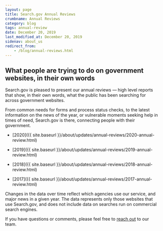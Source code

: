 ```yaml
---
layout: page
title: Search.gov Annual Reviews
crumbname: Annual Reviews
category: blog
tags: annual-review
date: December 20, 2019
last_modified_at: December 20, 2019
sidenav: about_us
redirect_from: 
    - /blog/annual-reviews.html
---
```


## What people are trying to do on government websites, in their own words

Search.gov is pleased to present our annual reviews &mdash; high level reports that show, in their own words, what the public has been searching for across government websites.

From common needs for forms and process status checks, to the latest information on the news of the year, or vulnerable moments seeking help in times of need, Search.gov is there, connecting people with their government.

* [2020]({{ site.baseurl }}/about/updates/annual-reviews/2020-annual-review.html)

* [2019]({{ site.baseurl }}/about/updates/annual-reviews/2019-annual-review.html)

* [2018]({{ site.baseurl }}/about/updates/annual-reviews/2018-annual-review.html)

* [2017]({{ site.baseurl }}/about/updates/annual-reviews/2017-annual-review.html)

Changes in the data over time reflect which agencies use our service, and major news in a given year. The data represents only those websites that use Search.gov, and does not include data on searches run on commercial search engines.

If you have questions or comments, please feel free to [reach out](mailto:search@support.digitalgov.gov) to our team.